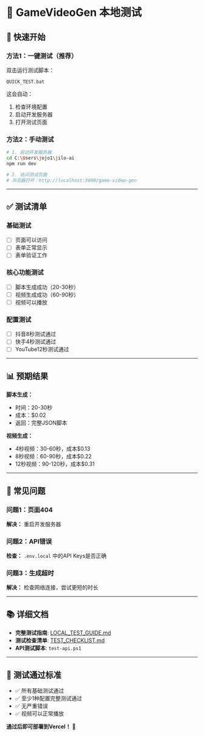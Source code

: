 # 🧪 GameVideoGen 本地测试

## 🚀 快速开始

### 方法1：一键测试（推荐）

双击运行测试脚本：
```
QUICK_TEST.bat
```

这会自动：
1. 检查环境配置
2. 启动开发服务器
3. 打开测试页面

### 方法2：手动测试

```bash
# 1. 启动开发服务器
cd C:\Users\jojo1\jilo-ai
npm run dev

# 2. 访问测试页面
# 浏览器打开：http://localhost:3000/game-video-gen
```

---

## ✅ 测试清单

### 基础测试
- [ ] 页面可以访问
- [ ] 表单正常显示
- [ ] 表单验证工作

### 核心功能测试
- [ ] 脚本生成成功（20-30秒）
- [ ] 视频生成成功（60-90秒）
- [ ] 视频可以播放

### 配置测试
- [ ] 抖音8秒测试通过
- [ ] 快手4秒测试通过
- [ ] YouTube12秒测试通过

---

## 📊 预期结果

**脚本生成：**
- 时间：20-30秒
- 成本：$0.02
- 返回：完整JSON脚本

**视频生成：**
- 4秒视频：30-60秒，成本$0.13
- 8秒视频：60-90秒，成本$0.22
- 12秒视频：90-120秒，成本$0.31

---

## 🐛 常见问题

### 问题1：页面404
**解决：** 重启开发服务器

### 问题2：API错误
**检查：** `.env.local` 中的API Keys是否正确

### 问题3：生成超时
**解决：** 检查网络连接，尝试更短的时长

---

## 📚 详细文档

- **完整测试指南**: [LOCAL_TEST_GUIDE.md](./LOCAL_TEST_GUIDE.md)
- **测试检查清单**: [TEST_CHECKLIST.md](./TEST_CHECKLIST.md)
- **API测试脚本**: `test-api.ps1`

---

## 🎯 测试通过标准

- ✅ 所有基础测试通过
- ✅ 至少1种配置完整测试通过
- ✅ 无严重错误
- ✅ 视频可以正常播放

**通过后即可部署到Vercel！** 🚀
